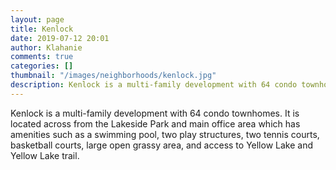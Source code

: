 ```yaml
---
layout: page
title: Kenlock
date: 2019-07-12 20:01
author: Klahanie
comments: true
categories: []
thumbnail: "/images/neighborhoods/kenlock.jpg"
description: Kenlock is a multi-family development with 64 condo townhomes. It is located across from the Lakeside Park and main office area which has amenities such as a swimming pool, two play structures, two tennis courts, basketball courts, large open grassy area, and access to Yellow Lake and Yellow Lake trail.
---
```

Kenlock is a multi-family development with 64 condo townhomes. It is located across from the Lakeside Park and main office area which has amenities such as a swimming pool, two play structures, two tennis courts, basketball courts, large open grassy area, and access to Yellow Lake and Yellow Lake trail.

<object type="image/svg+xml" data="/images/neighborhoods/kenlock.svg" class="img-fluid"/>